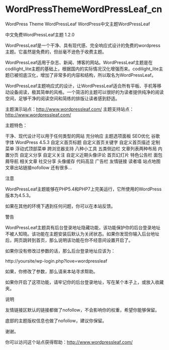 # WordPressThemeWordPressLeaf_cn
WordPress Theme WordPressLeaf WordPress中文主题WordPressLeaf

中文免费WordPressLeaf主题 1.2.0

WordPressLeaf是一个干净、具有现代感、完全响应式设计的免费的wordpress主题。它虽然是免费的，但丝毫不逊色于收费主题。

WordPressLeaf适用于杂志、新闻、博客的网站。WordPressLeaf主题是在codilight_lite主题的基础上，根据国内的实际情况汉化增强而来。codilight_lite主题已被彻底汉化，增加了非常多的内容和结构，所以取名为WordPressLeaf。

WordPressLeaf主题响应式的设计，让WordPressLeaf适合所有平板、手机等移动设备阅读，极其简单的风格。一个简洁的主题可以很好的为读者提供纯净的阅读空间，足够干净的阅读空间和简练的排版让读者感到舒适。

主题演示站点：http://www.wordpressleaf.com/
主题支持站点：http://www.wordpressleaf.com/

主题特色：

干净、现代设计可以用于任何类型的网站
充分响应
主题选项面板
SEO优化
谷歌字体
WordPress 4.5.3
自定义首页标题
自定义首页关键字
自定义首页描述
定制菜单
浮动式顶部菜单
跨浏览器支持
八种小工具
五类侧边栏
文章列表两种布局
内置分页
自定义分享
自定义关注
自定义近期头像评论
首页幻灯片
特色公告栏
面包屑导航
相关文章
社交分享
头像缓存
代码高显
广告栏
友情链接
读者墙
站点地图
文章出站链接nofollow
还有很多…


注意

WordPressLeaf主题能够在PHP5.4和PHP7上完美运行，它所使用的WordPress版本为4.5.3。

如果在其他的环境下遇到任何问题，你可以在本站反馈。

警告

WordPressLeaf主题具有后台登录地址隐藏功能，该功能保护你的后台登录地址不被人知晓。该功能在主题安装后默认为关闭状态。如果你发现你输入后台地址后，网页跳转到首页，那么说明该功能在你不经意间设置开启了。

如果你没有修改过参数的话，那么后台登录地址应该为：

http://yoursite/wp-login.php?love=wordpressleaf

如果，你修改了参数，那么请来本站寻求帮助。

如果你开启了这项功能，请牢记你的后台登录地址，写在某个本子上，或放入收藏夹。

说明

友情链接区默认的链接都做了nofollow，不会影响你的权重，希望你能够保留。

底部的主题版权信息也做了nofollow，建议你保留。

谢谢。

你可以访问这个站点获得帮助：http://www.wordpressleaf.com/
